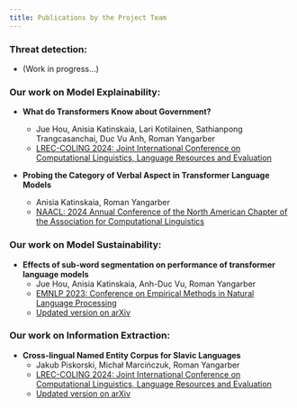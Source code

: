 ```yaml
---
title: Publications by the Project Team
---
```


### Threat detection:

- (Work in progress...)


### Our work on Model Explainability:

- __What do Transformers Know about Government?__
  - Jue Hou, Anisia Katinskaia, Lari Kotilainen, Sathianpong Trangcasanchai, Duc Vu Anh, Roman Yangarber
  - [LREC-COLING 2024: Joint International Conference on Computational Linguistics, Language Resources and Evaluation](https://lrec-coling-2024.org/)


- __Probing the Category of Verbal Aspect in Transformer Language Models__
  - Anisia Katinskaia, Roman Yangarber
  - [NAACL: 2024 Annual Conference of the North American Chapter of the Association for Computational Linguistics](https://2024.naacl.org/)


### Our work on Model Sustainability:

- __Effects of sub-word segmentation on performance of transformer language models__
  - Jue Hou, Anisia Katinskaia, Anh-Duc Vu, Roman Yangarber
  - [EMNLP 2023: Conference on Empirical Methods in Natural Language Processing](https://aclanthology.org/2023.emnlp-main.459/)
  - [Updated version on arXiv](https://arxiv.org/abs/2305.05480)


### Our work on Information Extraction:

- __Cross-lingual Named Entity Corpus for Slavic Languages__
  - Jakub Piskorski, Michał Marcińczuk, Roman Yangarber
  - [LREC-COLING 2024: Joint International Conference on Computational Linguistics, Language Resources and Evaluation](https://lrec-coling-2024.org/)
  - [Updated version on arXiv](https://arxiv.org/abs/2404.00482)
